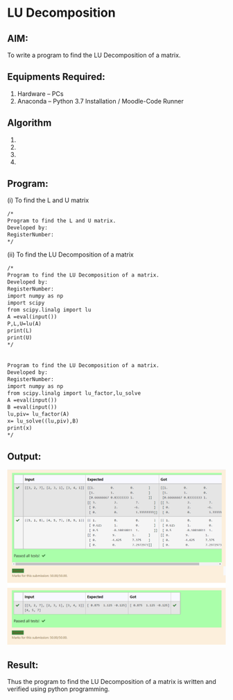 # LU Decomposition 

## AIM:
To write a program to find the LU Decomposition of a matrix.

## Equipments Required:
1. Hardware – PCs
2. Anaconda – Python 3.7 Installation / Moodle-Code Runner

## Algorithm
1. 
2. 
3. 
4. 

## Program:
(i) To find the L and U matrix
```
/*
Program to find the L and U matrix.
Developed by: 
RegisterNumber: 
*/
```
(ii) To find the LU Decomposition of a matrix
```
/*
Program to find the LU Decomposition of a matrix.
Developed by: 
RegisterNumber: 
import numpy as np
import scipy
from scipy.linalg import lu
A =eval(input())
P,L,U=lu(A)
print(L)
print(U)
*/


Program to find the LU Decomposition of a matrix.
Developed by: 
RegisterNumber:
import numpy as np
from scipy.linalg import lu_factor,lu_solve
A =eval(input())
B =eval(input())
lu,piv= lu_factor(A)
x= lu_solve((lu,piv),B)
print(x)
*/

```

## Output:
![lu decomposition](./sso.png)
![lu decomposition](./ssp.png)



## Result:
Thus the program to find the LU Decomposition of a matrix is written and verified using python programming.

